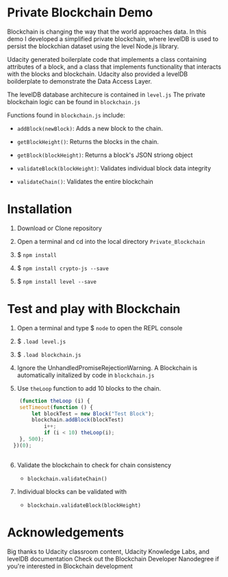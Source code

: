 # Private Blockchain Demo

Blockchain is changing the way that the world approaches data. In this demo I developed a simplified private blockchain, where levelDB is used to persist the blockchian dataset using the level Node.js library.

Udacity generated boilerplate code that implements a class containing attributes of a block, and a class that implements functionality that interacts with the blocks and blockchain. Udacity also provided a levelDB boilderplate to demonstrate the Data Access Layer.

The levelDB database architecure is contained in `level.js`
The private blockchain logic can be found in `blockchain.js`

Functions found in `blockchain.js` include:

  + `addBlock(newBlock)`: Adds a new block to the chain.

  + `getBlockHeight()`: Returns the blocks in the chain.

  + `getBlock(blockHeight)`: Returns a block's JSON striong object

  + `validateBlock(blockHeight)`: Validates individual block data integrity

  + `validateChain()`: Validates the entire blockchain

# Installation

1. Download or Clone repository

2. Open a terminal and cd into the local directory `Private_Blockchain`

3. $ `npm install`

4. $ `npm install crypto-js --save`

5. $ `npm install level --save`

# Test and play with Blockchain

1. Open a terminal and type $ `node` to open the REPL console

2. $ `.load level.js`

3. $ `.load blockchain.js`

4. Ignore the UnhandledPromiseRejectionWarning. A Blockchain is automatically initalized by code in `blockchain.js` 

5. Use `theLoop` function to add 10 blocks to the chain.
``` javascript
    (function theLoop (i) {
    setTimeout(function () {
        let blockTest = new Block("Test Block");
        blockchain.addBlock(blockTest)
            i++;
            if (i < 10) theLoop(i);
    }, 500);
  })(0);
  
  ```

6. Validate the blockchain to check for chain consistency

    + `blockchain.validateChain()`

7. Individual blocks can be validated with 

    + `blockchain.validateBlock(blockHeight)`

# Acknowledgements

Big thanks to Udacity classroom content, Udacity Knowledge Labs, and levelDB documentation
Check out the Blockchain Developer Nanodegree if you're interested in Blockchain development